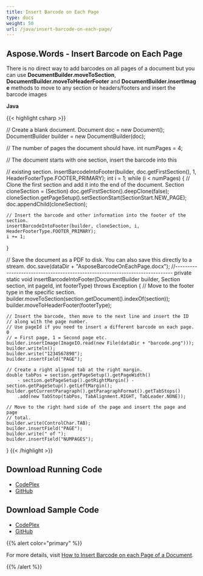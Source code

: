 ```yaml
---
title: Insert Barcode on Each Page
type: docs
weight: 50
url: /java/insert-barcode-on-each-page/
---
```


## **Aspose.Words - Insert Barcode on Each Page**
There is no direct way to add barcodes on all pages of a document but you can use **DocumentBuilder.moveToSection**, **DocumentBuilder.moveToHeaderFooter** and **DocumentBuilder.insertImage** methods to move to any section or headers/footers and insert the barcode images

**Java**

{{< highlight csharp >}}

// Create a blank document.
Document doc = new Document();
DocumentBuilder builder = new DocumentBuilder(doc);

// The number of pages the document should have.
int numPages = 4;

// The document starts with one section, insert the barcode into this

// existing section.
insertBarcodeIntoFooter(builder, doc.getFirstSection(), 1, HeaderFooterType.FOOTER_PRIMARY);
int i = 1;
while (i < numPages)
{
    // Clone the first section and add it into the end of the document.
    Section cloneSection = (Section) doc.getFirstSection().deepClone(false);
    cloneSection.getPageSetup().setSectionStart(SectionStart.NEW_PAGE);
    doc.appendChild(cloneSection);

    // Insert the barcode and other information into the footer of the section.
    insertBarcodeIntoFooter(builder, cloneSection, i, HeaderFooterType.FOOTER_PRIMARY);
    i += 1;
}

// Save the document as a PDF to disk. You can also save this directly to a stream.
doc.save(dataDir + "AsposeBarcodeOnEachPage.docx");
//-----------------------------------------------------------------------------
private static void insertBarcodeIntoFooter(DocumentBuilder builder, Section section,
	    int pageId, int footerType) throws Exception
{
	// Move to the footer type in the specific section.
	builder.moveToSection(section.getDocument().indexOf(section));
	builder.moveToHeaderFooter(footerType);

	// Insert the barcode, then move to the next line and insert the ID
	// along with the page number.
	// Use pageId if you need to insert a different barcode on each page. 0
	// = First page, 1 = Second page etc.
	builder.insertImage(ImageIO.read(new File(dataDir + "barcode.png")));
	builder.writeln();
	builder.write("1234567890");
	builder.insertField("PAGE");

	// Create a right aligned tab at the right margin.
	double tabPos = section.getPageSetup().getPageWidth()
		- section.getPageSetup().getRightMargin() - section.getPageSetup().getLeftMargin();
	builder.getCurrentParagraph().getParagraphFormat().getTabStops()
		.add(new TabStop(tabPos, TabAlignment.RIGHT, TabLeader.NONE));

	// Move to the right hand side of the page and insert the page and page
	// total.
	builder.write(ControlChar.TAB);
	builder.insertField("PAGE");
	builder.write(" of ");
	builder.insertField("NUMPAGES");
}
{{< /highlight >}}
## **Download Running Code**
- [CodePlex](https://asposewordsjavaapachepoi.codeplex.com/releases/view/618321)
- [GitHub](https://github.com/aspose-words/Aspose.Words-for-Java/releases/tag/Aspose.Words_Java_for_Apache_POI_WP-v1.0.0)
## **Download Sample Code**
- [CodePlex](https://asposewordsjavaapachepoi.codeplex.com/SourceControl/latest#src/main/java/com/aspose/words/examples/asposefeatures/workingwithbarcode/insertbarcodeoneachpage/AsposeInsertBarcodeOnEachPage.java)
- [GitHub](https://github.com/aspose-words/Aspose.Words-for-Java/blob/master/Plugins/Aspose_Words_for_Apache_POI/src/main/java/com/aspose/words/examples/asposefeatures/workingwithbarcode/insertbarcodeoneachpage/AsposeInsertBarcodeOnEachPage.java)

{{% alert color="primary" %}} 

For more details, visit [How to Insert Barcode on each Page of a Document](/words/java/working-with-images/#workingwithimages-howtoinsertbarcodeoneachpageofadocument).

{{% /alert %}}
